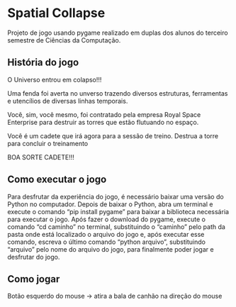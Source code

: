 # Spatial Collapse

Projeto de jogo usando pygame realizado em duplas dos alunos do terceiro semestre de Ciências da Computação. 

## História do jogo

O Universo entrou em colapso!!!

Uma fenda foi averta no unverso trazendo diversos estruturas, ferramentas e utencílios de diversas linhas temporais.

Você, sim, você mesmo, foi contratado pela empresa Royal Space Enterprise para destruir as torres que estão flutuando no espaço.

Você é um cadete que irá agora para a sessão de treino. Destrua a torre para concluir o treinamento

BOA SORTE CADETE!!!

## Como executar o jogo

Para desfrutar da experiência do jogo, é necessário baixar uma versão do Python no computador. Depois de baixar o Python, abra um terminal e execute o comando “pip install pygame” para baixar a biblioteca necessária para executar o jogo. Após fazer o download do pygame, execute o comando “cd caminho” no terminal, substituindo o “caminho” pelo path da pasta onde está localizado o arquivo do jogo e, após executar esse comando, escreva o último comando “python arquivo”, substituindo “arquivo” pelo nome do arquivo do jogo, para finalmente poder jogar e desfrutar do jogo.

## Como jogar

Botão esquerdo do mouse -> atira a bala de canhão na direção do mouse
